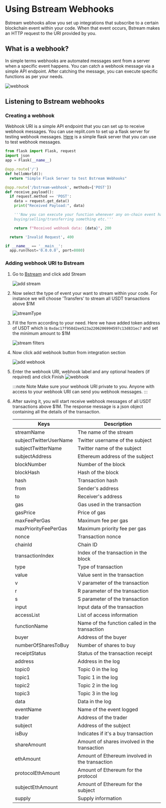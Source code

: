 # Using Bstream Webhooks

Bstream webhooks allow you set up integrations that subscribe to a certain blockchain event within your code.
When that event occurs, Bstream makes an HTTP request to the URI provided by you.

## What is a webhook?

In simple terms webhooks are automated messages sent from a server when a specific event happens. You can catch a webhook message via a simple API endpoint.
After catching the message, you can execute specific functions as per your needs.

![webhook](https://pbs.twimg.com/media/GAPppGGbUAAGNqZ?format=jpg&name=large)

## Listening to Bstream webhooks

### Creating a webhook

Webhook URI is a simple API endpoint that you can set up to receive webhook messages. You can use replit.com to set up a flask server for testing webhook messages. [Here](https://replit.com/@aditya194/Python#main.py) is a simple flask server that you can use to test webhook messages.

```python
from flask import Flask, request
import json
app = Flask(__name__)

@app.route('/')
def helloWorld():
  return "Simple Flask Server to test Bstream Webhooks"

@app.route('/bstream-webhook', methods=['POST'])
def receive_payload():
  if request.method == 'POST':
    data = request.get_data()
    print("Received Payload:", data)

    '''Now you can execute your function whenever any on-chain event happens. Be it someone
    buying/selling/transferring something etc.'''

    return f"Received webhook data: {data}", 200

  return 'Invalid Request', 400

if __name__ == '__main__':
  app.run(host='0.0.0.0', port=8080)
```

### Adding webhook URI to Bstream

1.  Go to [Bstream](https://Bstrea.io) and click add Stream

    ![add stream](https://media.discordapp.net/attachments/1150445520154808413/1180874316213137419/image.png?ex=657f01e8&is=656c8ce8&hm=f567e8808931a2a272af2f9e5055d1f355ae4c4eb67a87664f2054327596437e&=&format=webp&quality=lossless)

2.  Now select the type of event your want to stream within your code. For instance we will choose 'Transfers' to stream all USDT transactions above $1M

    ![streamType](https://pbs.twimg.com/media/GAPpseFbsAACWnA?format=jpg&name=medium)

3.  Fill the form according to your need. Here we have added token address of USDT which is `0xdac17f958d2ee523a2206206994597c13d831ec7` and set the minimum amount to $1M

    ![stream filters](https://pbs.twimg.com/media/GAPptezasAA7l_d?format=png&name=medium)

4.  Now click add webhook button from integration section

    ![add webhook](https://pbs.twimg.com/media/GAPpuIFacAE9l4p?format=png&name=medium)

5.  Enter the webhook URI, webhook label and any optional headers (if required) and click Finish
    ![webhook](https://pbs.twimg.com/media/GAPpuvOa4AAPCta?format=png&name=900x900)

    :::note Note
    Make sure your webhook URI private to you. Anyone with access to your webhook URI can send you webhook messages.
    :::

6.  After saving it, you will start receive webhook messages of all USDT transactions above $1M. The response message is a json object containing all the details of the transaction.

    | Keys                   | Description                                    |
    | ---------------------- | ---------------------------------------------- |
    | streamName             | The name of the stream                         |
    | subjectTwitterUserName | Twitter username of the subject                |
    | subjectTwitterName     | Twitter name of the subject                    |
    | subjectAddress         | Ethereum address of the subject                |
    | blockNumber            | Number of the block                            |
    | blockHash              | Hash of the block                              |
    | hash                   | Transaction hash                               |
    | from                   | Sender's address                               |
    | to                     | Receiver's address                             |
    | gas                    | Gas used in the transaction                    |
    | gasPrice               | Price of gas                                   |
    | maxFeePerGas           | Maximum fee per gas                            |
    | maxPriorityFeePerGas   | Maximum priority fee per gas                   |
    | nonce                  | Transaction nonce                              |
    | chainId                | Chain ID                                       |
    | transactionIndex       | Index of the transaction in the block          |
    | type                   | Type of transaction                            |
    | value                  | Value sent in the transaction                  |
    | v                      | V parameter of the transaction                 |
    | r                      | R parameter of the transaction                 |
    | s                      | S parameter of the transaction                 |
    | input                  | Input data of the transaction                  |
    | accessList             | List of access information                     |
    | functionName           | Name of the function called in the transaction |
    | buyer                  | Address of the buyer                           |
    | numberOfSharesToBuy    | Number of shares to buy                        |
    | receiptStatus          | Status of the transaction receipt              |
    | address                | Address in the log                             |
    | topic0                 | Topic 0 in the log                             |
    | topic1                 | Topic 1 in the log                             |
    | topic2                 | Topic 2 in the log                             |
    | topic3                 | Topic 3 in the log                             |
    | data                   | Data in the log                                |
    | eventName              | Name of the event logged                       |
    | trader                 | Address of the trader                          |
    | subject                | Address of the subject                         |
    | isBuy                  | Indicates if it's a buy transaction            |
    | shareAmount            | Amount of shares involved in the transaction   |
    | ethAmount              | Amount of Ethereum involved in the transaction |
    | protocolEthAmount      | Amount of Ethereum for the protocol            |
    | subjectEthAmount       | Amount of Ethereum for the subject             |
    | supply                 | Supply information                             |
